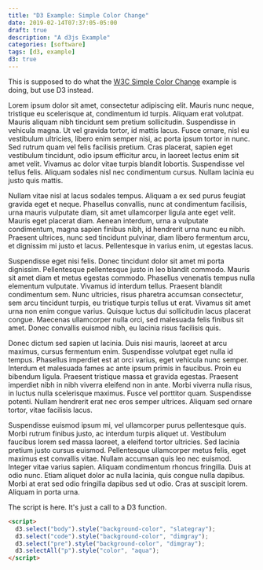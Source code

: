 ```yaml
---
title: "D3 Example: Simple Color Change"
date: 2019-02-14T07:37:05-05:00
draft: true
description: "A d3js Example"
categories: [software]
tags: [d3, example]
d3: true
---
```


This is supposed to do what the [W3C Simple Color Change](/note/w3c-dom-api-example-simple/) example is doing, but use D3 instead.

Lorem ipsum dolor sit amet, consectetur adipiscing elit. Mauris nunc neque, tristique eu scelerisque at, condimentum id turpis. Aliquam erat volutpat. Mauris aliquam nibh tincidunt sem pretium sollicitudin. Suspendisse in vehicula magna. Ut vel gravida tortor, id mattis lacus. Fusce ornare, nisl eu vestibulum ultricies, libero enim semper nisi, ac porta ipsum tortor in nunc. Sed rutrum quam vel felis facilisis pretium. Cras placerat, sapien eget vestibulum tincidunt, odio ipsum efficitur arcu, in laoreet lectus enim sit amet velit. Vivamus ac dolor vitae turpis blandit lobortis. Suspendisse vel tellus felis. Aliquam sodales nisl nec condimentum cursus. Nullam lacinia eu justo quis mattis.

Nullam vitae nisl at lacus sodales tempus. Aliquam a ex sed purus feugiat gravida eget et neque. Phasellus convallis, nunc at condimentum facilisis, urna mauris vulputate diam, sit amet ullamcorper ligula ante eget velit. Mauris eget placerat diam. Aenean interdum, urna a vulputate condimentum, magna sapien finibus nibh, id hendrerit urna nunc eu nibh. Praesent ultrices, nunc sed tincidunt pulvinar, diam libero fermentum arcu, et dignissim mi justo et lacus. Pellentesque in varius enim, ut egestas lacus.

Suspendisse eget nisi felis. Donec tincidunt dolor sit amet mi porta dignissim. Pellentesque pellentesque justo in leo blandit commodo. Mauris sit amet diam et metus egestas commodo. Phasellus venenatis tempus nulla elementum vulputate. Vivamus id interdum tellus. Praesent blandit condimentum sem. Nunc ultricies, risus pharetra accumsan consectetur, sem arcu tincidunt turpis, eu tristique turpis tellus ut erat. Vivamus sit amet urna non enim congue varius. Quisque luctus dui sollicitudin lacus placerat congue. Maecenas ullamcorper nulla orci, sed malesuada felis finibus sit amet. Donec convallis euismod nibh, eu lacinia risus facilisis quis.

Donec dictum sed sapien ut lacinia. Duis nisi mauris, laoreet at arcu maximus, cursus fermentum enim. Suspendisse volutpat eget nulla id tempus. Phasellus imperdiet est at orci varius, eget vehicula nunc semper. Interdum et malesuada fames ac ante ipsum primis in faucibus. Proin eu bibendum ligula. Praesent tristique massa et gravida egestas. Praesent imperdiet nibh in nibh viverra eleifend non in ante. Morbi viverra nulla risus, in luctus nulla scelerisque maximus. Fusce vel porttitor quam. Suspendisse potenti. Nullam hendrerit erat nec eros semper ultrices. Aliquam sed ornare tortor, vitae facilisis lacus.

Suspendisse euismod ipsum mi, vel ullamcorper purus pellentesque quis. Morbi rutrum finibus justo, ac interdum turpis aliquet ut. Vestibulum faucibus lorem sed massa laoreet, a eleifend tortor ultricies. Sed lacinia pretium justo cursus euismod. Pellentesque ullamcorper metus felis, eget maximus est convallis vitae. Nullam accumsan quis leo nec euismod. Integer vitae varius sapien. Aliquam condimentum rhoncus fringilla. Duis at odio nunc. Etiam aliquet dolor ac nulla lacinia, quis congue nulla dapibus. Morbi at erat sed odio fringilla dapibus sed ut odio. Cras at suscipit lorem. Aliquam in porta urna.

The script is here. It's just a call to a D3 function.

```html
<script>
  d3.select("body").style("background-color", "slategray");
  d3.select("code").style("background-color", "dimgray");
  d3.select("pre").style("background-color", "dimgray");
  d3.selectAll("p").style("color", "aqua");
</script>
```

<script>
  d3.select("body").style("background-color", "slategray");
  d3.select("code").style("background-color", "dimgray");
  d3.select("pre").style("background-color", "dimgray");
  d3.selectAll("p").style("color", "aqua");
</script>
